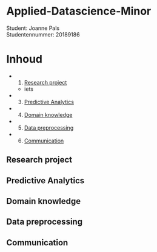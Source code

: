 # Applied-Datascience-Minor
Student: Joanne Pals  
Studentennummer: 20189186

# Inhoud

- 1. [Research project](#Research-project)
  - iets
- 3. [Predictive Analytics](#Predictive-Analytics)
- 4. [Domain knowledge](#Domain-knowledge)
- 5. [Data preprocessing](#Data-preprocessing)
- 6. [Communication](#Communication)


## Research project
## Predictive Analytics
## Domain knowledge
## Data preprocessing
## Communication
